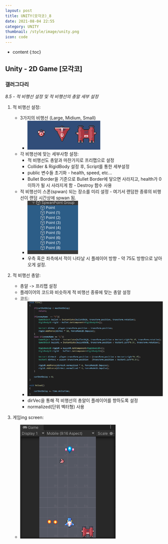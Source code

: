 ```yaml
---
layout: post
title: UNITY(모각코)_8
date: 2021-08-04 22:55
category: UNITY
thumbnail: /style/image/unity.png
icon: code
---
```


* content
{:toc}

## Unity - 2D Game [모각코]
### 갤러그다리
*8.5 - 적 비행선 설정 및 적 비행선의 총알 세부 설정*
1. 적 비행선 설정:
    - 3가지의 비행선 (Large, Midium, Small)
        + ![alt Enemy](/style/image/Enemy.PNG)  
    - 각 비행선에 맞는 세부사항 설정: 
        + 적 비행선도 총알과 마찬가지로 프리팹으로 설정  
        + Collider & RigidBody 설정 후, Script를 통한 세부설정  
        + public 변수들 초기화 - health, speed, etc...  
        + Bullet Border을 기준으로 Bullet Border에 닿으면 사라지고, health가 0이하가 될 시 사라지게 함 - Destroy 함수 사용
    - 적 비행선이 스폰(spwan) 되는 장소를 미리 설정 - 여기서 랜덤한 종류의 비행선이 랜덤 시간상에 spwan 됨.
        + ![alt spwan](/style/image/spwan.PNG)  
        + 우측 혹은 좌측에서 적이 나타날 시 플레이어 방향 - 약 75도 방향으로 날아오게 설정.  

2. 적 비행선 총알: 
    - 총알 -> 프리팹 설정  
    - 플레이어의 코드와 비슷하게 적 비행선 종류에 맞는 총알 설정
    - 코드:  
        + ![alt Enemy_fire](style/image/Enemy_fire.PNG)  
        + dirVec을 통해 적 비행선의 총알이 플레이어를 향하도록 설정  
        + normalized(단위 벡터형) 사용  
    
3. 게임ing screen:  
    + ![alt Gaming](style/image/Gaming.png)  
    
    